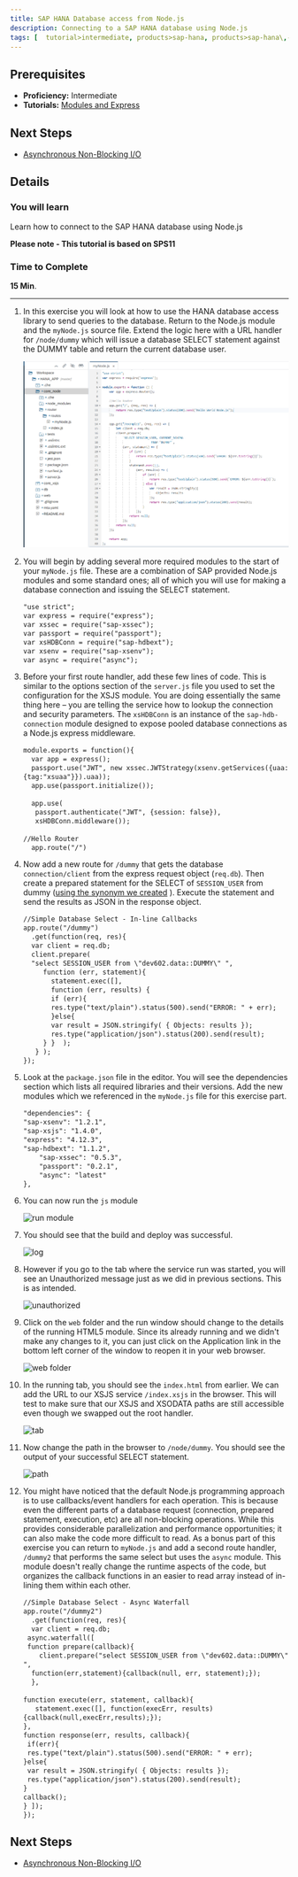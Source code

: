 ```yaml
---
title: SAP HANA Database access from Node.js
description: Connecting to a SAP HANA database using Node.js
tags: [  tutorial>intermediate, products>sap-hana, products>sap-hana\,-express-edition ]
---
```

## Prerequisites  
 - **Proficiency:** Intermediate
 - **Tutorials:** [Modules and Express](http://www.sap.com/developer/tutorials/xsa-node-modules.html)

## Next Steps
 - [Asynchronous Non-Blocking I/O](http://www.sap.com/developer/tutorials/xsa-node-async.html)

## Details
### You will learn  
Learn how to connect to the SAP HANA database using Node.js

**Please note - This tutorial is based on SPS11**

### Time to Complete
**15 Min**.

---

1. In this exercise you will look at how to use the HANA database access library to send queries to the database. Return to the Node.js module and the `myNode.js` source file.  Extend the logic here with a URL handler for `/node/dummy` which will issue a database SELECT statement against the DUMMY table and return the current database user.

	![modify file](1.png)

2. You will begin by adding several more required modules to the start of your `myNode.js` file. These are a combination of SAP provided Node.js modules and some standard ones; all of which you will use for making a database connection and issuing the SELECT statement.    

	```
	"use strict";
	var express = require("express");
	var xssec = require("sap-xssec");
	var passport = require("passport");
	var xsHDBConn = require("sap-hdbext");
	var xsenv = require("sap-xsenv");
	var async = require("async");
	```

3. Before your first route handler, add these few lines of code.  This is similar to the options section of the `server.js` file you used to set the configuration for the XSJS module.  You are doing essentially the same thing here – you are telling the service how to lookup the connection and security parameters. The `xsHDBConn` is an instance of the `sap-hdb-connection` module designed to expose pooled database connections as a Node.js express middleware.

	```
	module.exports = function(){
	  var app = express();
	  passport.use("JWT", new xssec.JWTStrategy(xsenv.getServices({uaa:{tag:"xsuaa"}}).uaa));
	  app.use(passport.initialize());

	  app.use(
	   passport.authenticate("JWT", {session: false}),
	   xsHDBConn.middleware());

	//Hello Router
	  app.route("/")
	```

4. Now add a new route for `/dummy`  that gets the database `connection/client` from the express request object (`req.db`). Then create a prepared statement for the SELECT of `SESSION_USER` from dummy ([using the synonym we created](http://www.sap.com/developer/tutorials/xsa-hdi-module.html) ). Execute the statement and send the results as JSON in the response object.

	```
	//Simple Database Select - In-line Callbacks
	app.route("/dummy")
	  .get(function(req, res){
	  var client = req.db;
	  client.prepare(
	  "select SESSION_USER from \"dev602.data::DUMMY\" ",
	     function (err, statement){
	       statement.exec([],
	       function (err, results) {
	       if (err){
	       res.type("text/plain").status(500).send("ERROR: " + err);
	       }else{
	       var result = JSON.stringify( { Objects: results });
	       res.type("application/json").status(200).send(result);
	     } }  );
	   } );
	});
	```

5. Look at the `package.json` file in the editor. You will see the dependencies section which lists all required libraries and their versions. Add the new modules which we referenced in the `myNode.js` file for this exercise part.  

	```
	"dependencies": {
	"sap-xsenv": "1.2.1",
	"sap-xsjs": "1.4.0",
	"express": "4.12.3",
	"sap-hdbext": "1.1.2",
    	"sap-xssec": "0.5.3",
    	"passport": "0.2.1",
    	"async": "latest"
	},
	```

6. You can now run the `js` module

	![run module](6.png)

7. You should see that the build and deploy was successful.

	![log](7.png)

8. However if you go to the tab where the service run was started, you will see an Unauthorized message just as we did in previous sections.  This is as intended.

	![unauthorized](8.png)

9. Click on the `web` folder and the run window should change to the details of the running HTML5 module.  Since its already running and we didn't make any changes to it, you can just click on the Application link in the bottom left corner of the window to reopen it in your web browser.

	![web folder](9.png)

10. In the running tab, you should see the `index.html` from earlier. We can add the URL to our XSJS service `/index.xsjs` in the browser. This will test to make sure that our XSJS and XSODATA paths are still accessible even though we swapped out the root handler.  

	![tab](10.png)

11. Now change the path in the browser to `/node/dummy`.  You should see the output of your successful SELECT statement.

	![path](11.png)

12. You might have noticed that the default Node.js programming approach is to use callbacks/event handlers for each operation.  This is because even the different parts of a database request (connection, prepared statement, execution, etc) are all non-blocking operations.  While this provides considerable parallelization and performance opportunities; it can also make the code more difficult to read. As a bonus part of this exercise you can return to `myNode.js` and add a second route handler, `/dummy2` that performs the same select but uses the `async` module. This module doesn't really change the runtime aspects of the code, but organizes the callback functions in an easier to read array instead of in-lining them within each other.

	```
	//Simple Database Select - Async Waterfall
	app.route("/dummy2")
	  .get(function(req, res){
	  var client = req.db;
	 async.waterfall([
	 function prepare(callback){
	    client.prepare("select SESSION_USER from \"dev602.data::DUMMY\" ",
	  function(err,statement){callback(null, err, statement);});
	  },

	function execute(err, statement, callback){
	   statement.exec([], function(execErr, results){callback(null,execErr,results);});
	},
	function response(err, results, callback){
	 if(err){
	 res.type("text/plain").status(500).send("ERROR: " + err);
	}else{
	 var result = JSON.stringify( { Objects: results });
	 res.type("application/json").status(200).send(result);
	}
	callback();
	} ]);
	});
	```


## Next Steps
 - [Asynchronous Non-Blocking I/O](http://www.sap.com/developer/tutorials/xsa-node-async.html)
